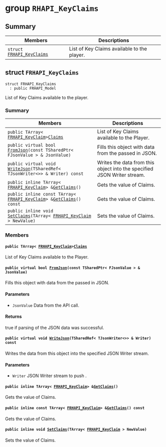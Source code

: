 # group `RHAPI_KeyClaims` <a id="group__RHAPI__KeyClaims"></a>

## Summary

 Members                        | Descriptions                                
--------------------------------|---------------------------------------------
`struct `[`FRHAPI_KeyClaims`](#structFRHAPI__KeyClaims) | List of Key Claims available to the player.

## struct `FRHAPI_KeyClaims` <a id="structFRHAPI__KeyClaims"></a>

```
struct FRHAPI_KeyClaims
  : public FRHAPI_Model
```

List of Key Claims available to the player.

### Summary

 Members                        | Descriptions                                
--------------------------------|---------------------------------------------
`public TArray< `[`FRHAPI_KeyClaim`](RHAPI_KeyClaim.md#structFRHAPI__KeyClaim)` > `[`Claims`](#structFRHAPI__KeyClaims_1adebd7612d1a529f391a1d643b58be263) | List of Key Claims available to the Player.
`public virtual bool `[`FromJson`](#structFRHAPI__KeyClaims_1a267c896754ce2b5be2bda66816afb013)`(const TSharedPtr< FJsonValue > & JsonValue)` | Fills this object with data from the passed in JSON.
`public virtual void `[`WriteJson`](#structFRHAPI__KeyClaims_1acac4e11383c4b935a7ada20845c1e61c)`(TSharedRef< TJsonWriter<>> & Writer) const` | Writes the data from this object into the specified JSON Writer stream.
`public inline TArray< `[`FRHAPI_KeyClaim`](RHAPI_KeyClaim.md#structFRHAPI__KeyClaim)` > & `[`GetClaims`](#structFRHAPI__KeyClaims_1a238768f96e700f779de67374bc77da86)`()` | Gets the value of Claims.
`public inline const TArray< `[`FRHAPI_KeyClaim`](RHAPI_KeyClaim.md#structFRHAPI__KeyClaim)` > & `[`GetClaims`](#structFRHAPI__KeyClaims_1a54c92646bf5dd2ec2db58a29cafc1a49)`() const` | Gets the value of Claims.
`public inline void `[`SetClaims`](#structFRHAPI__KeyClaims_1a63c11eaa09d0f26302c0ea044ec4a262)`(TArray< `[`FRHAPI_KeyClaim`](RHAPI_KeyClaim.md#structFRHAPI__KeyClaim)` > NewValue)` | Sets the value of Claims.

### Members

#### `public TArray< `[`FRHAPI_KeyClaim`](RHAPI_KeyClaim.md#structFRHAPI__KeyClaim)` > `[`Claims`](#structFRHAPI__KeyClaims_1adebd7612d1a529f391a1d643b58be263) <a id="structFRHAPI__KeyClaims_1adebd7612d1a529f391a1d643b58be263"></a>

List of Key Claims available to the Player.

#### `public virtual bool `[`FromJson`](#structFRHAPI__KeyClaims_1a267c896754ce2b5be2bda66816afb013)`(const TSharedPtr< FJsonValue > & JsonValue)` <a id="structFRHAPI__KeyClaims_1a267c896754ce2b5be2bda66816afb013"></a>

Fills this object with data from the passed in JSON.

#### Parameters
* `JsonValue` Data from the API call.

#### Returns
true if parsing of the JSON data was successful.

#### `public virtual void `[`WriteJson`](#structFRHAPI__KeyClaims_1acac4e11383c4b935a7ada20845c1e61c)`(TSharedRef< TJsonWriter<>> & Writer) const` <a id="structFRHAPI__KeyClaims_1acac4e11383c4b935a7ada20845c1e61c"></a>

Writes the data from this object into the specified JSON Writer stream.

#### Parameters
* `Writer` JSON Writer stream to push .

#### `public inline TArray< `[`FRHAPI_KeyClaim`](RHAPI_KeyClaim.md#structFRHAPI__KeyClaim)` > & `[`GetClaims`](#structFRHAPI__KeyClaims_1a238768f96e700f779de67374bc77da86)`()` <a id="structFRHAPI__KeyClaims_1a238768f96e700f779de67374bc77da86"></a>

Gets the value of Claims.

#### `public inline const TArray< `[`FRHAPI_KeyClaim`](RHAPI_KeyClaim.md#structFRHAPI__KeyClaim)` > & `[`GetClaims`](#structFRHAPI__KeyClaims_1a54c92646bf5dd2ec2db58a29cafc1a49)`() const` <a id="structFRHAPI__KeyClaims_1a54c92646bf5dd2ec2db58a29cafc1a49"></a>

Gets the value of Claims.

#### `public inline void `[`SetClaims`](#structFRHAPI__KeyClaims_1a63c11eaa09d0f26302c0ea044ec4a262)`(TArray< `[`FRHAPI_KeyClaim`](RHAPI_KeyClaim.md#structFRHAPI__KeyClaim)` > NewValue)` <a id="structFRHAPI__KeyClaims_1a63c11eaa09d0f26302c0ea044ec4a262"></a>

Sets the value of Claims.

